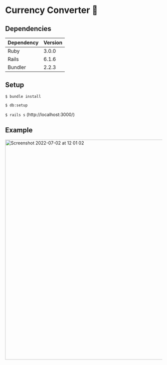 # Currency Converter :currency_exchange:


## Dependencies

|  Dependency | Version |
| ------------ | ------------ |
|  Ruby | 3.0.0  |
|  Rails | 6.1.6  |
| Bundler |2.2.3|


## Setup

`$ bundle install`

`$ db:setup`

`$ rails s` (http://localhost:3000/)

## Example

<img width="705" alt="Screenshot 2022-07-02 at 12 01 02" src="https://user-images.githubusercontent.com/20913661/176995872-56203c74-2c85-436f-a1d1-712f96f08c79.png">
